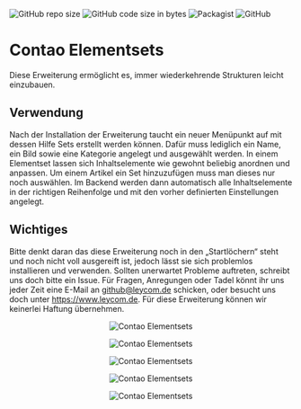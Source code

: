 ![GitHub repo size](https://img.shields.io/github/repo-size/leycommediasolutions/contao_elementsets?style=flat-square)
![GitHub code size in bytes](https://img.shields.io/github/languages/code-size/leycommediasolutions/contao_elementsets?style=flat-square)
![Packagist](https://img.shields.io/packagist/dt/leycommediasolutions/contao_elementsets?style=flat-square)
![GitHub](https://img.shields.io/github/license/leycommediasolutions/contao_elementsets?style=flat-square)
 
# Contao Elementsets 
Diese Erweiterung ermöglicht es, immer wiederkehrende Strukturen leicht einzubauen. 
 
## Verwendung 
Nach der Installation der Erweiterung taucht ein neuer Menüpunkt auf mit dessen Hilfe Sets erstellt werden können. Dafür muss lediglich ein Name, ein Bild sowie eine Kategorie angelegt und ausgewählt werden.
In einem Elementset lassen sich Inhaltselemente wie gewohnt beliebig anordnen und anpassen. Um einem Artikel ein Set hinzuzufügen muss man dieses nur noch auswählen. Im Backend werden dann automatisch alle Inhaltselemente in der richtigen Reihenfolge und mit den vorher definierten Einstellungen angelegt.
 
## Wichtiges
Bitte denkt daran das diese Erweiterung noch in den „Startlöchern“ steht und noch nicht voll ausgereift ist, jedoch lässt sie sich problemlos installieren und verwenden. Sollten unerwartet Probleme auftreten, schreibt uns doch bitte ein Issue. Für Fragen, Anregungen oder Tadel könnt ihr uns jeder Zeit eine E-Mail an github@leycom.de schicken, oder besucht uns doch unter https://www.leycom.de. Für diese Erweiterung können wir keinerlei Haftung übernehmen.

<p align="center">
  <img src="https://www.leycom.de/files/github/screenshots/contao-elementsets/uebersicht.png" alt="Contao Elementsets ">
</p>  
<p align="center">
  <img src="https://www.leycom.de/files/github/screenshots/contao-elementsets/einstellungen.png" alt="Contao Elementsets">
</p>  
<p align="center">
  <img src="https://www.leycom.de/files/github/screenshots/contao-elementsets/button.png" alt="Contao Elementsets">
</p>  
<p align="center">
  <img src="https://www.leycom.de/files/github/screenshots/contao-elementsets/auswahl.png" alt="Contao Elementsets">
</p>  
<p align="center">
  <img src="https://www.leycom.de/files/github/screenshots/contao-elementsets/eingefuegt" alt="Contao Elementsets">
</p>  
